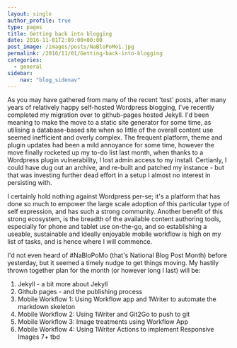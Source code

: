 ```yaml
---
layout: single
author_profile: true
type: pages
title: Getting back into blogging
date: 2016-11-01T2:09:00+00:00
post_image: /images/posts/NaBloPoMo1.jpg
permalink: /2016/11/01/Getting-back-into-blogging
categories:
  - general
sidebar:
    nav: "blog_sidenav"
---
```


As you may have gathered from many of the recent 'test' posts, after many years of relatively happy self-hosted Wordpress blogging, I've recently completed my migration over to github-pages hosted Jekyll. I'd been meaning to make the move to a static site generator for some time, as utilising a database-based site when so little of the overall content use seemed inefficient and overly complex. The frequent platform, theme and plugin updates had been a mild annoyance for some time, however the move finally rocketed up my to-do list last month, when thanks to a Wordpress plugin vulnerability, I lost admin access to my install. Certianly, I could have dug out an archive, and re-built and patched my instance - but that was investing further dead effort in a setup I almost no interest in persisting with.

I certainly hold nothing against Wordpress per-se; it's a platform that has done so much to empower the large scale adoption of this particular type of self expression, and has such a strong community. Another benefit of this strong ecosystem, is the breadth of the available content authoring tools, especially for phone and tablet use on-the-go, and so establishing a useable, sustainable and ideally enjoyable mobile workflow is high on my list of tasks, and is hence where I will commence.

I'd not even heard of #NaBloPoMo (that's National Blog Post Month) before yesterday, but it seemed a timely nudge to get things moving. My hastily thrown together plan for the month (or however long I last) will be:

1) Jekyll - a bit more about Jekyll
2) Github pages - and the publishing process
3) Mobile Workflow 1: Using Workflow app and 1Writer to automate the markdown skeleton
4) Mobile Workflow 2: Using 1Writer and Git2Go to push to git 
5) Mobile Workflow 3: Image treatments using Workflow App
6) Mobile Workflow 4: Using 1Writer Actions to implement Responsive Images
7+ tbd